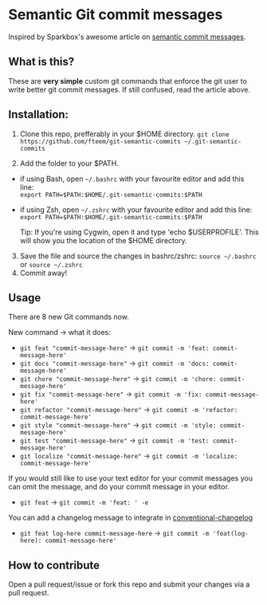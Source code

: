 # Semantic Git commit messages

Inspired by Sparkbox's awesome article on [semantic commit messages](http://seesparkbox.com/foundry/semantic_commit_messages).

## What is this?
These are **very simple** custom git commands that enforce the git user to write better git commit messages. If still confused, read the article above.

## Installation:

1. Clone this repo, prefferably in your $HOME directory.
``` git clone https://github.com/fteem/git-semantic-commits ~/.git-semantic-commits ```

2. Add the folder to your $PATH.
  * if using Bash, open ```~/.bashrc``` with your favourite editor and add this line: <br/> ``` export PATH=$PATH:$HOME/.git-semantic-commits:$PATH ```
  * if using Zsh, open ```~/.zshrc``` with your favourite editor and add this line: <br/>  ``` export PATH=$PATH:$HOME/.git-semantic-commits:$PATH ```

    Tip: If you're using Cygwin, open it and type 'echo $USERPROFILE'. This will show you the location of the $HOME directory.

3. Save the file and source the changes in bashrc/zshrc: ```source ~/.bashrc``` or ```source ~/.zshrc```
4. Commit away!

## Usage

There are 8 new Git commands now.

New command -> what it does:
* ```git feat "commit-message-here"``` -> ```git commit -m 'feat: commit-message-here'```
* ```git docs "commit-message-here"``` -> ```git commit -m 'docs: commit-message-here'```
* ```git chore "commit-message-here"``` -> ```git commit -m 'chore: commit-message-here'```
* ```git fix "commit-message-here"``` -> ```git commit -m 'fix: commit-message-here'```
* ```git refactor "commit-message-here"``` -> ```git commit -m 'refactor: commit-message-here'```
* ```git style "commit-message-here"``` -> ```git commit -m 'style: commit-message-here'```
* ```git test "commit-message-here"``` -> ```git commit -m 'test: commit-message-here'```
* ```git localize "commit-message-here"``` -> ```git commit -m 'localize: commit-message-here'```

If you would still like to use your text editor for your commit messages
you can omit the message, and do your commit message in your editor.

* ```git feat``` -> ```git commit -m 'feat: ' -e```

You can add a changelog message to integrate in [conventional-changelog](https://github.com/ajoslin/conventional-changelog/blob/master/conventions/angular.md)

* ```git feat log-here commit-message-here``` -> ```git commit -m 'feat(log-here): commit-message-here'```

## How to contribute
Open a pull request/issue or fork this repo and submit your changes via a pull request.
